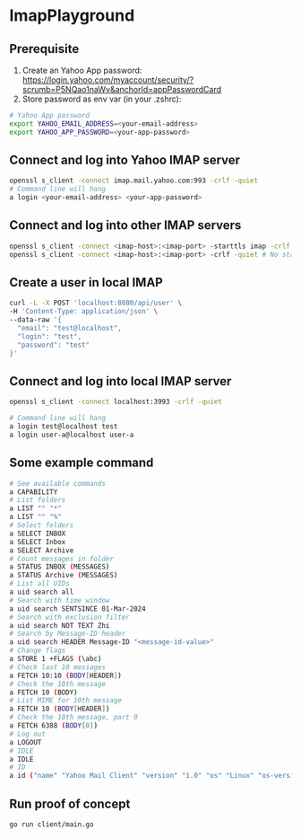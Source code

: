 # ImapPlayground

## Prerequisite
1. Create an Yahoo App password: https://login.yahoo.com/myaccount/security/?scrumb=P5NQao1naWv&anchorId=appPasswordCard
2. Store password as env var (in your .zshrc):
```bash
# Yahoo App password
export YAHOO_EMAIL_ADDRESS=<your-email-address>
export YAHOO_APP_PASSWORD=<your-app-password>
```

## Connect and log into Yahoo IMAP server
```bash
openssl s_client -connect imap.mail.yahoo.com:993 -crlf -quiet
# Command line will hang
a login <your-email-address> <your-app-password>
```

## Connect and log into other IMAP servers
```bash
openssl s_client -connect <imap-host>:<imap-port> -starttls imap -crlf -quiet -ign_eof # With startTLS
openssl s_client -connect <imap-host>:<imap-port> -crlf -quiet # No startTLS
```

## Create a user in local IMAP
```bash
curl -L -X POST 'localhost:8080/api/user' \
-H 'Content-Type: application/json' \
--data-raw '{
  "email": "test@localhost",
  "login": "test",
  "password": "test"
}'
```

## Connect and log into local IMAP server
```bash
openssl s_client -connect localhost:3993 -crlf -quiet

# Command line will hang
a login test@localhost test
a login user-a@localhost user-a
```

## Some example command
```bash
# See available commands
a CAPABILITY
# List folders
a LIST "" "*"
a LIST "" "%"
# Select folders
a SELECT INBOX
a SELECT Inbox
a SELECT Archive
# Count messages in folder
a STATUS INBOX (MESSAGES)
a STATUS Archive (MESSAGES)
# List all UIDs
a uid search all
# Search with time window
a uid search SENTSINCE 01-Mar-2024
# Search with exclusion filter
a uid search NOT TEXT Zhi
# Search by Message-ID header
a uid search HEADER Message-ID "<message-id-value>"
# Change flags
a STORE 1 +FLAGS (\abc)
# Check last 10 messages
a FETCH 10:10 (BODY[HEADER])
# Check the 10th message
a FETCH 10 (BODY)
# List MIME for 10th message
a FETCH 10 (BODY[HEADER])
# Check the 10th message, part 0
a FETCH 6388 (BODY[0])
# Log out
a LOGOUT
# IDLE
a IDLE
# ID
a id ("name" "Yahoo Mail Client" "version" "1.0" "os" "Linux" "os-version" "7.9.4" "vendor" "Yahoo")
```

## Run proof of concept
```bash
go run client/main.go
```